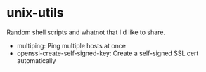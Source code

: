 unix-utils
==========

Random shell scripts and whatnot that I'd like to share.


- multiping: Ping multiple hosts at once
- openssl-create-self-signed-key: Create a self-signed SSL cert automatically



